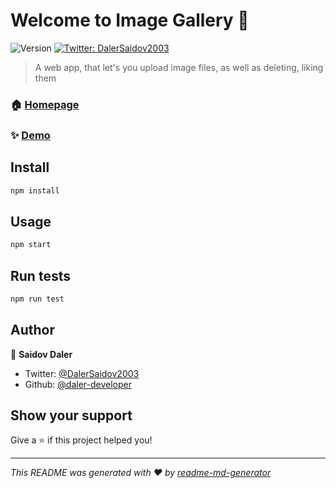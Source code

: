 # Welcome to Image Gallery 👋
![Version](https://img.shields.io/badge/version-1.0.0-blue.svg?cacheSeconds=2592000)
[![Twitter: DalerSaidov2003](https://img.shields.io/twitter/follow/DalerSaidov2003.svg?style=social)](https://twitter.com/DalerSaidov2003)

> A web app, that let's you upload image files, as well as deleting, liking them

### 🏠 [Homepage](https://daler-developer.github.io/image-gallery)

### ✨ [Demo](/preview.jpg)

## Install

```sh
npm install
```

## Usage

```sh
npm start
```

## Run tests

```sh
npm run test
```

## Author

👤 **Saidov Daler**

* Twitter: [@DalerSaidov2003](https://twitter.com/DalerSaidov2003)
* Github: [@daler-developer](https://github.com/daler-developer)

## Show your support

Give a ⭐️ if this project helped you!


***
_This README was generated with ❤️ by [readme-md-generator](https://github.com/kefranabg/readme-md-generator)_